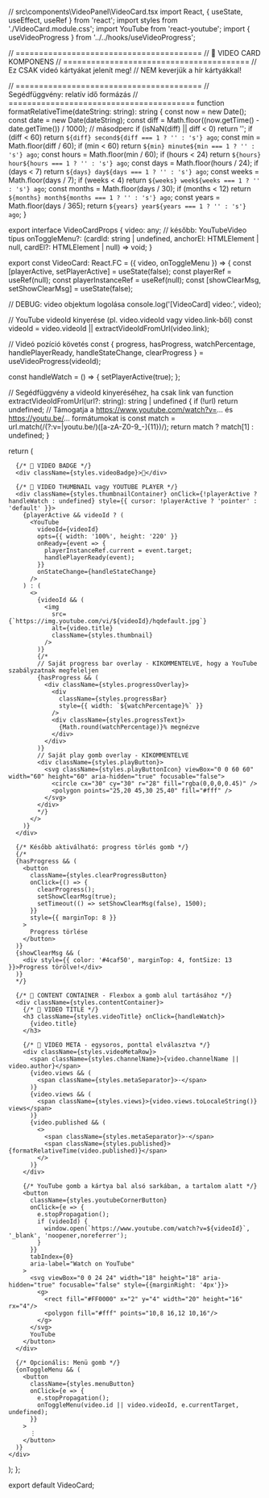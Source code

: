 // src\components\VideoPanel\VideoCard.tsx
import React, { useState, useEffect, useRef } from 'react';
import styles from './VideoCard.module.css';
import YouTube from 'react-youtube';
import { useVideoProgress } from '../../hooks/useVideoProgress';

// ========================================
// 🎥 VIDEO CARD KOMPONENS
// ========================================
// Ez CSAK videó kártyákat jelenít meg!
// NEM keverjük a hír kártyákkal!

// ========================================
// Segédfüggvény: relatív idő formázás
// ========================================
function formatRelativeTime(dateString: string): string {
  const now = new Date();
  const date = new Date(dateString);
  const diff = Math.floor((now.getTime() - date.getTime()) / 1000); // másodperc
  if (isNaN(diff) || diff < 0) return '';
  if (diff < 60) return `${diff} second${diff === 1 ? '' : 's'} ago`;
  const min = Math.floor(diff / 60);
  if (min < 60) return `${min} minute${min === 1 ? '' : 's'} ago`;
  const hours = Math.floor(min / 60);
  if (hours < 24) return `${hours} hour${hours === 1 ? '' : 's'} ago`;
  const days = Math.floor(hours / 24);
  if (days < 7) return `${days} day${days === 1 ? '' : 's'} ago`;
  const weeks = Math.floor(days / 7);
  if (weeks < 4) return `${weeks} week${weeks === 1 ? '' : 's'} ago`;
  const months = Math.floor(days / 30);
  if (months < 12) return `${months} month${months === 1 ? '' : 's'} ago`;
  const years = Math.floor(days / 365);
  return `${years} year${years === 1 ? '' : 's'} ago`;
}

export interface VideoCardProps {
  video: any; // később: YouTubeVideo típus
  onToggleMenu?: (cardId: string | undefined, anchorEl: HTMLElement | null, cardEl?: HTMLElement | null) => void;
}

export const VideoCard: React.FC<VideoCardProps> = ({ video, onToggleMenu }) => {
  const [playerActive, setPlayerActive] = useState(false);
  const playerRef = useRef<HTMLDivElement>(null);
  const playerInstanceRef = useRef<any>(null);
  const [showClearMsg, setShowClearMsg] = useState(false);

  // DEBUG: video objektum logolása
  console.log('[VideoCard] video:', video);

  // YouTube videoId kinyerése (pl. video.videoId vagy video.link-ből)
  const videoId = video.videoId || extractVideoIdFromUrl(video.link);

  // Videó pozíció követés
  const {
    progress,
    hasProgress,
    watchPercentage,
    handlePlayerReady,
    handleStateChange,
    clearProgress
  } = useVideoProgress(videoId);

  const handleWatch = () => {
    setPlayerActive(true);
  };

  // Segédfüggvény a videoId kinyeréséhez, ha csak link van
  function extractVideoIdFromUrl(url?: string): string | undefined {
    if (!url) return undefined;
    // Támogatja a https://www.youtube.com/watch?v=... és https://youtu.be/... formátumokat is
    const match = url.match(/(?:v=|youtu\.be\/)([a-zA-Z0-9_-]{11})/);
    return match ? match[1] : undefined;
  }

  return (
    <div className={styles.videoCard}>
      
      {/* 🎥 VIDEO BADGE */}
      <div className={styles.videoBadge}>🎥</div>

      {/* 🎥 VIDEO THUMBNAIL vagy YOUTUBE PLAYER */}
      <div className={styles.thumbnailContainer} onClick={!playerActive ? handleWatch : undefined} style={{ cursor: !playerActive ? 'pointer' : 'default' }}>
        {playerActive && videoId ? (
          <YouTube
            videoId={videoId}
            opts={{ width: '100%', height: '220' }}
            onReady={event => {
              playerInstanceRef.current = event.target;
              handlePlayerReady(event);
            }}
            onStateChange={handleStateChange}
          />
        ) : (
          <>
            {videoId && (
              <img
                src={`https://img.youtube.com/vi/${videoId}/hqdefault.jpg`}
                alt={video.title}
                className={styles.thumbnail}
              />
            )}
            {/*
            // Saját progress bar overlay - KIKOMMENTELVE, hogy a YouTube szabályzatnak megfeleljen
            {hasProgress && (
              <div className={styles.progressOverlay}>
                <div 
                  className={styles.progressBar} 
                  style={{ width: `${watchPercentage}%` }}
                />
                <div className={styles.progressText}>
                  {Math.round(watchPercentage)}% megnézve
                </div>
              </div>
            )}
            // Saját play gomb overlay - KIKOMMENTELVE
            <div className={styles.playButton}>
              <svg className={styles.playButtonIcon} viewBox="0 0 60 60" width="60" height="60" aria-hidden="true" focusable="false">
                <circle cx="30" cy="30" r="28" fill="rgba(0,0,0,0.45)" />
                <polygon points="25,20 45,30 25,40" fill="#fff" />
              </svg>
            </div>
            */}
          </>
        )}
      </div>

      {/* Később aktiválható: progress törlés gomb */}
      {/*
      {hasProgress && (
        <button
          className={styles.clearProgressButton}
          onClick={() => {
            clearProgress();
            setShowClearMsg(true);
            setTimeout(() => setShowClearMsg(false), 1500);
          }}
          style={{ marginTop: 8 }}
        >
          Progress törlése
        </button>
      )}
      {showClearMsg && (
        <div style={{ color: '#4caf50', marginTop: 4, fontSize: 13 }}>Progress törölve!</div>
      )}
      */}

      {/* 🎥 CONTENT CONTAINER - Flexbox a gomb alul tartásához */}
      <div className={styles.contentContainer}>
        {/* 🎥 VIDEO TITLE */}
        <h3 className={styles.videoTitle} onClick={handleWatch}>
          {video.title}
        </h3>

        {/* 🎥 VIDEO META - egysoros, ponttal elválasztva */}
        <div className={styles.videoMetaRow}>
          <span className={styles.channelName}>{video.channelName || video.author}</span>
          {video.views && (
            <span className={styles.metaSeparator}>·</span>
          )}
          {video.views && (
            <span className={styles.views}>{video.views.toLocaleString()} views</span>
          )}
          {video.published && (
            <>
              <span className={styles.metaSeparator}>·</span>
              <span className={styles.published}>{formatRelativeTime(video.published)}</span>
            </>
          )}
        </div>

        {/* YouTube gomb a kártya bal alsó sarkában, a tartalom alatt */}
        <button
          className={styles.youtubeCornerButton}
          onClick={e => {
            e.stopPropagation();
            if (videoId) {
              window.open(`https://www.youtube.com/watch?v=${videoId}`, '_blank', 'noopener,noreferrer');
            }
          }}
          tabIndex={0}
          aria-label="Watch on YouTube"
        >
          <svg viewBox="0 0 24 24" width="18" height="18" aria-hidden="true" focusable="false" style={{marginRight: '4px'}}>
            <g>
              <rect fill="#FF0000" x="2" y="4" width="20" height="16" rx="4"/>
              <polygon fill="#fff" points="10,8 16,12 10,16"/>
            </g>
          </svg>
          YouTube
        </button>
      </div>

      {/* Opcionális: Menü gomb */}
      {onToggleMenu && (
        <button
          className={styles.menuButton}
          onClick={e => {
            e.stopPropagation();
            onToggleMenu(video.id || video.videoId, e.currentTarget, undefined);
          }}
        >
          ⋮
        </button>
      )}
    </div>
  );
};

export default VideoCard;
